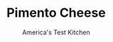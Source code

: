 ---
layout: ../../layouts/MarkdownPostLayout.astro
title: Pimento Cheese
author: America's Test Kitchen
pubDate: 2023-03-15
description: "There are as many paths to pimento cheese as there are back roads in the South. We wanted to find the most direct route."
image_url: https://res.cloudinary.com/hksqkdlah/image/upload/ar_1:1,c_fill,dpr_2.0,f_auto,fl_lossy.progressive.strip_profile,g_faces:auto,q_auto:low,w_344/23193_sfs-pimento-cheese-6
tags: ["Cheese","Condiments","Cookbook Collection"]
calories: 
protein: 
carbohydrates: 
fats: 
fiber: 
ingredients: ["2/3 cup, mayonnaise","2 tablespoons, cream cheese, softened","1 teaspoon, lemon juice","1 teaspoon, Worcestershire sauce","1/4 teaspoon, cayenne pepper","1 pound yellow, sharp cheddar cheese","1/3 cup, pimentos, patted dry and minced"]
serves: 
time: "25 minutes"
instructions: ["Whisk mayonnaise, cream cheese, lemon juice, Worcestershire, and cayenne together in large bowl.","Shred 8 ounces cheddar on large holes of box grater. Shred remaining 8 ounces cheddar on small holes of box grater. Stir pimentos and all cheddar into mayonnaise mixture until thoroughly combined. Serve. (Pimento cheese will keep refrigerated for at least 1 week.)"]
nutrition: undefined
notes: "You will need one 4-ounce jar of pimentos for this recipe. Yellow cheddar cheese is traditional, but you can substitute white cheddar cheese. Use the pimento cheese as a sandwich spread or serve it with crackers or crudites."
---